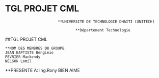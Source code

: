 TGL PROJET CML
=========================

							**UNIVERSITE DE TECHNOLOGIE DHAITI (UNITECH)
							
									**Département Technologie

##TGL PROJET CML

	**NOM DES MEMBRES DU GROUPE
	JEAN BAPTISTE Benginio
	FEVRIER Mackendy
	NELSON Lomil
	
**PRESENTE A:
				Ing.Rony BIEN AIME